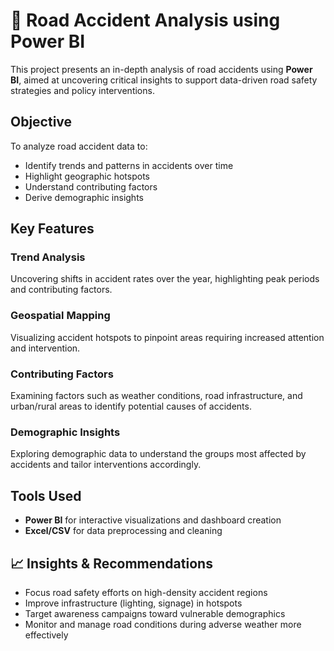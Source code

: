 # 🚧 Road Accident Analysis using Power BI

This project presents an in-depth analysis of road accidents using **Power BI**, aimed at uncovering critical insights to support data-driven road safety strategies and policy interventions.

##  Objective

To analyze road accident data to:
- Identify trends and patterns in accidents over time
- Highlight geographic hotspots
- Understand contributing factors
- Derive demographic insights

##  Key Features

###  Trend Analysis
Uncovering shifts in accident rates over the year, highlighting peak periods and contributing factors.

### Geospatial Mapping
Visualizing accident hotspots to pinpoint areas requiring increased attention and intervention.

###  Contributing Factors
Examining factors such as weather conditions, road infrastructure, and urban/rural areas to identify potential causes of accidents.

###  Demographic Insights
Exploring demographic data to understand the groups most affected by accidents and tailor interventions accordingly.

##  Tools Used
- **Power BI** for interactive visualizations and dashboard creation
- **Excel/CSV** for data preprocessing and cleaning


## 📈 Insights & Recommendations
- Focus road safety efforts on high-density accident regions
- Improve infrastructure (lighting, signage) in hotspots
- Target awareness campaigns toward vulnerable demographics
- Monitor and manage road conditions during adverse weather more effectively

